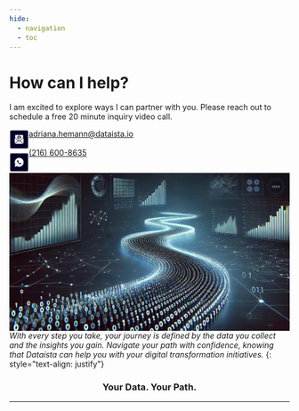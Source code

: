 ```yaml
---
hide:
  - navigation
  - toc
---
```

# How can I help?

I am excited to explore ways I can partner with you. Please reach out to schedule a free 20 minute inquiry video call.

<img align="left" width="35" src="../assets/contacts.png">

<!-- ![Contact Us](assets/contacts.png "Contact Us") -->

<a href=mailto:“adriana.hemann@dataista.io”>adriana.hemann@dataista.io</a>
</br>
</br>
<a href="tel:2166008635">(216) 600-8635</a>

<hr style="height:0pt; visibility:hidden; margin = 0; border = 0" />

<img align="left" width = "520" src="../assets/ascend.png"> 

<br/>
<br/>
<br/>
<br/>

---
*With every step you take, your journey is defined by the data you collect and the insights you gain. Navigate your path with confidence, knowing that Dataista can help you with your digital transformation initiatives.* 
{: style="text-align: justify"}

<h3 style="text-align: center;"> <strong>Your Data. Your Path. </strong></h3> 

---
  <br clear="left"/>

